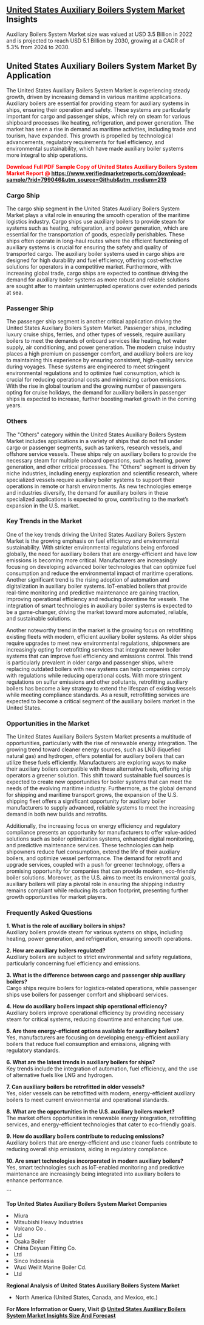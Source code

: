 <h2><a href="https://www.verifiedmarketreports.com/download-sample/?rid=799046&amp;utm_source=Github&amp;utm_medium=213" target="_blank">United States Auxiliary Boilers System Market</a> Insights</h2><p>Auxiliary Boilers System Market size was valued at USD 3.5 Billion in 2022 and is projected to reach USD 5.1 Billion by 2030, growing at a CAGR of 5.3% from 2024 to 2030.</p><p><h2>United States Auxiliary Boilers System Market By Application</h2><p>The United States Auxiliary Boilers System Market is experiencing steady growth, driven by increasing demand in various maritime applications. Auxiliary boilers are essential for providing steam for auxiliary systems in ships, ensuring their operation and safety. These systems are particularly important for cargo and passenger ships, which rely on steam for various shipboard processes like heating, refrigeration, and power generation. The market has seen a rise in demand as maritime activities, including trade and tourism, have expanded. This growth is propelled by technological advancements, regulatory requirements for fuel efficiency, and environmental sustainability, which have made auxiliary boiler systems more integral to ship operations. <strong><p><span class=""><span style="color: #ff0000;"><strong>Download Full PDF Sample Copy of United States Auxiliary Boilers System Market Report</strong> @ </span><a href="https://www.verifiedmarketreports.com/download-sample/?rid=799046&amp;utm_source=Github&amp;utm_medium=213" target="_blank">https://www.verifiedmarketreports.com/download-sample/?rid=799046&amp;utm_source=Github&amp;utm_medium=213</a></span></p></strong></p><h3>Cargo Ship</h3><p>The cargo ship segment in the United States Auxiliary Boilers System Market plays a vital role in ensuring the smooth operation of the maritime logistics industry. Cargo ships use auxiliary boilers to provide steam for systems such as heating, refrigeration, and power generation, which are essential for the transportation of goods, especially perishables. These ships often operate in long-haul routes where the efficient functioning of auxiliary systems is crucial for ensuring the safety and quality of transported cargo. The auxiliary boiler systems used in cargo ships are designed for high durability and fuel efficiency, offering cost-effective solutions for operators in a competitive market. Furthermore, with increasing global trade, cargo ships are expected to continue driving the demand for auxiliary boiler systems as more robust and reliable solutions are sought after to maintain uninterrupted operations over extended periods at sea.</p><h3>Passenger Ship</h3><p>The passenger ship segment is another critical application driving the United States Auxiliary Boilers System Market. Passenger ships, including luxury cruise ships, ferries, and other types of vessels, require auxiliary boilers to meet the demands of onboard services like heating, hot water supply, air conditioning, and power generation. The modern cruise industry places a high premium on passenger comfort, and auxiliary boilers are key to maintaining this experience by ensuring consistent, high-quality service during voyages. These systems are engineered to meet stringent environmental regulations and to optimize fuel consumption, which is crucial for reducing operational costs and minimizing carbon emissions. With the rise in global tourism and the growing number of passengers opting for cruise holidays, the demand for auxiliary boilers in passenger ships is expected to increase, further boosting market growth in the coming years.</p><h3>Others</h3><p>The "Others" category within the United States Auxiliary Boilers System Market includes applications in a variety of ships that do not fall under cargo or passenger segments, such as tankers, research vessels, and offshore service vessels. These ships rely on auxiliary boilers to provide the necessary steam for multiple onboard operations, such as heating, power generation, and other critical processes. The "Others" segment is driven by niche industries, including energy exploration and scientific research, where specialized vessels require auxiliary boiler systems to support their operations in remote or harsh environments. As new technologies emerge and industries diversify, the demand for auxiliary boilers in these specialized applications is expected to grow, contributing to the market’s expansion in the U.S. market.</p><h3>Key Trends in the Market</h3><p>One of the key trends driving the United States Auxiliary Boilers System Market is the growing emphasis on fuel efficiency and environmental sustainability. With stricter environmental regulations being enforced globally, the need for auxiliary boilers that are energy-efficient and have low emissions is becoming more critical. Manufacturers are increasingly focusing on developing advanced boiler technologies that can optimize fuel consumption and reduce the environmental impact of maritime operations. Another significant trend is the rising adoption of automation and digitalization in auxiliary boiler systems. IoT-enabled boilers that provide real-time monitoring and predictive maintenance are gaining traction, improving operational efficiency and reducing downtime for vessels. The integration of smart technologies in auxiliary boiler systems is expected to be a game-changer, driving the market toward more automated, reliable, and sustainable solutions.</p><p>Another noteworthy trend in the market is the growing focus on retrofitting existing fleets with modern, efficient auxiliary boiler systems. As older ships require upgrades to meet new environmental regulations, shipowners are increasingly opting for retrofitting services that integrate newer boiler systems that can improve fuel efficiency and emissions control. This trend is particularly prevalent in older cargo and passenger ships, where replacing outdated boilers with new systems can help companies comply with regulations while reducing operational costs. With more stringent regulations on sulfur emissions and other pollutants, retrofitting auxiliary boilers has become a key strategy to extend the lifespan of existing vessels while meeting compliance standards. As a result, retrofitting services are expected to become a critical segment of the auxiliary boilers market in the United States.</p><h3>Opportunities in the Market</h3><p>The United States Auxiliary Boilers System Market presents a multitude of opportunities, particularly with the rise of renewable energy integration. The growing trend toward cleaner energy sources, such as LNG (liquefied natural gas) and hydrogen, offers potential for auxiliary boilers that can utilize these fuels efficiently. Manufacturers are exploring ways to make their auxiliary boilers compatible with these alternative fuels, offering ship operators a greener solution. This shift toward sustainable fuel sources is expected to create new opportunities for boiler systems that can meet the needs of the evolving maritime industry. Furthermore, as the global demand for shipping and maritime transport grows, the expansion of the U.S. shipping fleet offers a significant opportunity for auxiliary boiler manufacturers to supply advanced, reliable systems to meet the increasing demand in both new builds and retrofits.</p><p>Additionally, the increasing focus on energy efficiency and regulatory compliance presents an opportunity for manufacturers to offer value-added solutions such as boiler optimization systems, enhanced digital monitoring, and predictive maintenance services. These technologies can help shipowners reduce fuel consumption, extend the life of their auxiliary boilers, and optimize vessel performance. The demand for retrofit and upgrade services, coupled with a push for greener technology, offers a promising opportunity for companies that can provide modern, eco-friendly boiler solutions. Moreover, as the U.S. aims to meet its environmental goals, auxiliary boilers will play a pivotal role in ensuring the shipping industry remains compliant while reducing its carbon footprint, presenting further growth opportunities for market players.</p><h3>Frequently Asked Questions</h3><p><strong>1. What is the role of auxiliary boilers in ships?</strong><br>Auxiliary boilers provide steam for various systems on ships, including heating, power generation, and refrigeration, ensuring smooth operations.</p><p><strong>2. How are auxiliary boilers regulated?</strong><br>Auxiliary boilers are subject to strict environmental and safety regulations, particularly concerning fuel efficiency and emissions.</p><p><strong>3. What is the difference between cargo and passenger ship auxiliary boilers?</strong><br>Cargo ships require boilers for logistics-related operations, while passenger ships use boilers for passenger comfort and shipboard services.</p><p><strong>4. How do auxiliary boilers impact ship operational efficiency?</strong><br>Auxiliary boilers improve operational efficiency by providing necessary steam for critical systems, reducing downtime and enhancing fuel use.</p><p><strong>5. Are there energy-efficient options available for auxiliary boilers?</strong><br>Yes, manufacturers are focusing on developing energy-efficient auxiliary boilers that reduce fuel consumption and emissions, aligning with regulatory standards.</p><p><strong>6. What are the latest trends in auxiliary boilers for ships?</strong><br>Key trends include the integration of automation, fuel efficiency, and the use of alternative fuels like LNG and hydrogen.</p><p><strong>7. Can auxiliary boilers be retrofitted in older vessels?</strong><br>Yes, older vessels can be retrofitted with modern, energy-efficient auxiliary boilers to meet current environmental and operational standards.</p><p><strong>8. What are the opportunities in the U.S. auxiliary boilers market?</strong><br>The market offers opportunities in renewable energy integration, retrofitting services, and energy-efficient technologies that cater to eco-friendly goals.</p><p><strong>9. How do auxiliary boilers contribute to reducing emissions?</strong><br>Auxiliary boilers that are energy-efficient and use cleaner fuels contribute to reducing overall ship emissions, aiding in regulatory compliance.</p><p><strong>10. Are smart technologies incorporated in modern auxiliary boilers?</strong><br>Yes, smart technologies such as IoT-enabled monitoring and predictive maintenance are increasingly being integrated into auxiliary boilers to enhance performance.</p>```</p><p><strong>Top United States Auxiliary Boilers System Market Companies</strong></p><div data-test-id=""><p><li>Miura</li><li> Mitsubishi Heavy Industries</li><li> Volcano Co .</li><li>Ltd</li><li> Osaka Boiler</li><li> China Deyuan Fitting Co.</li><li>Ltd</li><li> Sinco Indonesia</li><li> Wuxi Weilit Marine Boiler Cd.</li><li>Ltd</li></p><div><strong>Regional Analysis of&nbsp;United States Auxiliary Boilers System Market</strong></div><ul><li dir="ltr"><p dir="ltr">North America&nbsp;(United States, Canada, and Mexico, etc.)</p></li></ul><p><strong>For More Information or Query, Visit @&nbsp;</strong><strong><a href="https://www.verifiedmarketreports.com/product/auxiliary-boilers-system-market/?utm_source=Github&amp;utm_medium=213" target="_blank">United States Auxiliary Boilers System Market Insights Size And Forecast</a></strong></p></div>
